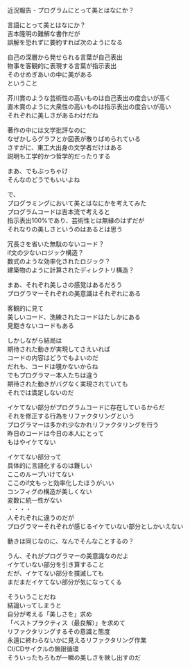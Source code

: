 近況報告 - プログラムにとって美とはなにか？  
  
言語にとって美とはなにか？  
吉本隆明の難解な書作だが  
誤解を恐れずに要約すれば次のようになる  
  
自己の深層から発せられる言葉が自己表出  
物事を客観的に表現する言葉が指示表出  
そのせめぎあいの中に美がある  
ということ  

芥川賞のような芸術性の高いものは自己表出の度合いが高く  
直木賞のように大衆性の高いものは指示表出の度合いが高い  
それぞれに美しさがあるわけだね  
  
著作の中には文学批評なのに  
なぜかしらグラフとか図表が散りばめられている  
さすがに、東工大出身の文学者だけはある  
説明も工学的かつ哲学的だったりする  
  
まあ、でもぶっちゃけ  
そんなのどうでもいいよね  
  
で、  
プログラミングにおいて美とはなにかを考えてみた  
プログラムコードは吉本流で考えると   
指示表出100%であり、芸術性とは無縁のはずだが  
それなりの美しさというのはあるとは思う  
  
冗長さを省いた無駄のないコード？  
if文の少ないロジック構造？   
数式のような効率化されたロジック？    
建築物のように計算されたディレクトリ構造？    
  
まあ、それぞれ美しさの感覚はあるだろう  
プログラマーそれぞれの美意識はそれぞれにある  
  
客観的に見て  
美しいコード、洗練されたコードはたしかにある  
見飽きないコードもある  
  
しかしながら結局は  
期待された動きが実現してさえいれば  
コードの内容はどうでもよいのだ  
だれも、コードは覗かないからね  
でもプログラマー本人たちは違う  
期待された動きがバグなく実現されていても  
それでは満足しないのだ  
  
イケてない部分がプログラムコードに存在しているからだ  
それを修正する行為をリファクタリングという  
プログラマーは多かれ少なかれリファクタリングを行う  
昨日のコードは今日の本人にとって  
もはやイケてない  
  
イケてない部分って  
具体的に言語化するのは難しい  
ここのループいけてない  
ここのif文もっと効率化したほうがいい  
コンフィグの構造が美しくない  
変数に統一性がない  
・・・・  
人それぞれに違うのだが  
プログラマーそれぞれが感じるイケていない部分としかいえない  
  
動きは同じなのに、なんでそんなことするの？  

うん、それがプログラマーの美意識なのだよ  
イケていない部分を引き算すること  
だが、イケてない部分を撲滅しても  
まだまだイケてない部分が気になってくる  
  
そういうことだね  
結論いってしまうと  
自分が考える「美しさを」求め  
「ベストプラクティス（最良解）」を求めて  
リファクタリングするその意識と態度  
永遠に終わらないかに見えるリファクタリング作業  
CI/CDサイクルの無限循環  
そういったもろもが一瞬の美しさを映し出すのだ

